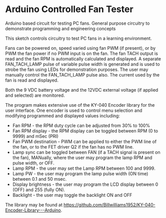 # Arduino Controlled Fan Tester
Arduino based circuit for testing PC fans.  General purpose circuitry to demonstrate programming and engineering concepts

This sketch controls circuitry to test PC fans in a learning environment.

Fans can be powered on, speed varied using fan PWM (if present), or by PWM the fan power if no PWM input is on the fan. The fan TACH output is read and the fan RPM is automatically calculated and displayed. A separate FAN_TACH_LAMP pulse of variable pulse width is generated and is used to strobe the fan using LEDs for demonstration purposes. The user may manually control the FAN_TACH_LAMP pulse also. The current used by the fan is read and displayed.

Both the 9 VDC battery voltage and the 12VDC external voltage (if applied and selected) are monitored.

The program makes extensive use of the KY-040 Encoder library for the user interface. One encoder is used to control menu selection and modifying programmed and displayed values including:

- Fan RPM - the RPM duty cycle can be adjusted from 30% to 100%
- Fan RPM display - the RPM display can be toggled between RPM (0 to 9999) and mSec (PRI)
- Fan PWM destination - PWM can be applied to either the PWM line of the fan, or to the FET driver Q2 if the fan has no PWM line.
- Lamp sync can be toggled between FAN (if a TACH signal is present on the fan), MANually, where the user may program the lamp RPM and pulse width, or OFF.
- Lamp RPM - the user may set the Lamp RPM between 100 and 9999.
- Lamp PW - the user may program the lamp pulse width (ON time) between 0.1 and 50 msec.
- Display brightness - the user may program the LCD display between 0 (OFF) and 255 (fully ON).
- Backlight - the user may toggle the backlight ON and OFF

The library may be found at https://github.com/Billwilliams1952/KY-040-Encoder-Library---Arduino.
